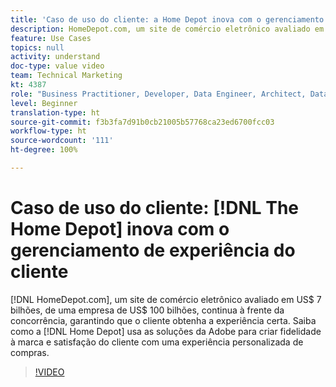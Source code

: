 ```yaml
---
title: 'Caso de uso do cliente: a Home Depot inova com o gerenciamento de experiência do cliente'
description: HomeDepot.com, um site de comércio eletrônico avaliado em US$ 7 bilhões, de uma empresa de US$ 100 bilhões, continua à frente da concorrência, garantindo que o cliente obtenha a experiência certa. Saiba como a Home Depot usa as soluções da Adobe para conquistar lealdade à marca e garantir a satisfação do cliente com uma experiência de compra personalizada.
feature: Use Cases
topics: null
activity: understand
doc-type: value video
team: Technical Marketing
kt: 4387
role: "Business Practitioner, Developer, Data Engineer, Architect, Data Architect, Administrator, Leader"
level: Beginner
translation-type: ht
source-git-commit: f3b3fa7d91b0cb21005b57768ca23ed6700fcc03
workflow-type: ht
source-wordcount: '111'
ht-degree: 100%

---
```



# Caso de uso do cliente: [!DNL The Home Depot] inova com o gerenciamento de experiência do cliente

[!DNL HomeDepot.com], um site de comércio eletrônico avaliado em US$ 7 bilhões, de uma empresa de US$ 100 bilhões, continua à frente da concorrência, garantindo que o cliente obtenha a experiência certa. Saiba como a [!DNL Home Depot] usa as soluções da Adobe para criar fidelidade à marca e satisfação do cliente com uma experiência personalizada de compras.

>[!VIDEO](https://video.tv.adobe.com/v/31506/?quality=12)
